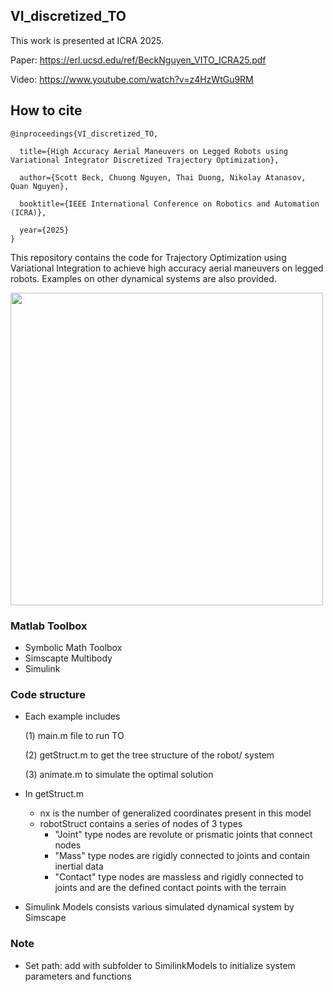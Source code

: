 ## VI_discretized_TO

This work is presented at ICRA 2025.

Paper: https://erl.ucsd.edu/ref/BeckNguyen_VITO_ICRA25.pdf

Video: https://www.youtube.com/watch?v=z4HzWtGu9RM

## How to cite
```
@inproceedings{VI_discretized_TO,

  title={High Accuracy Aerial Maneuvers on Legged Robots using Variational Integrator Discretized Trajectory Optimization},

  author={Scott Beck, Chuong Nguyen, Thai Duong, Nikolay Atanasov, Quan Nguyen},

  booktitle={IEEE International Conference on Robotics and Automation (ICRA)},

  year={2025}
}
```

This repository contains the code for Trajectory Optimization using Variational Integration
to achieve high accuracy aerial maneuvers on legged robots. 
Examples on other dynamical systems
are also provided.


<p float="left">
<img src="backflips.png" width="500">
</p>

### Matlab Toolbox 
- Symbolic Math Toolbox
- Simscapte Multibody
- Simulink

### Code structure
- Each example includes
  
   (1) main.m file to run TO

   (2) getStruct.m to get the tree structure of the robot/ system
 
   (3) animate.m to simulate the optimal solution
- In getStruct.m
    - nx is the number of generalized coordinates present in this model
    - robotStruct contains a series of nodes of 3 types
      - "Joint" type nodes are revolute or prismatic joints that connect nodes
      - "Mass" type nodes are rigidly connected to joints and contain inertial data
      - "Contact" type nodes are massless and rigidly connected to joints and are the defined contact points with the terrain
- Simulink Models consists various simulated dynamical system by Simscape

### Note
- Set path: add with subfolder to SimilinkModels to initialize system parameters and functions

